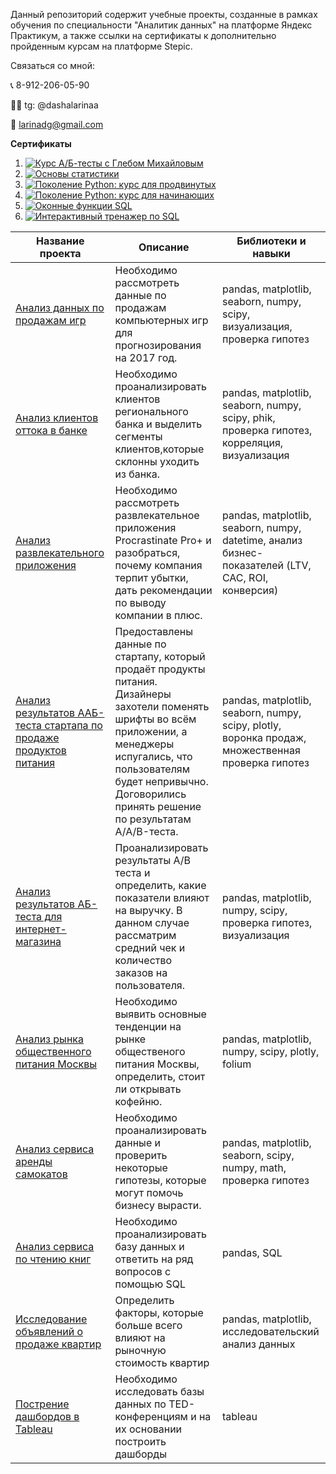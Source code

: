 Данный репозиторий содержит учебные проекты, созданные в рамках обучения по специальности "Аналитик данных" на платформе Яндекс Практикум, а также ссылки на сертификаты к дополнительно пройденным курсам на платформе Stepic.

Связаться со мной: 

📞 8-912-206-05-90

🧑‍💻 tg: @dashalarinaa

📧 larinadg@gmail.com

**Сертификаты**


1. [![Курс А/Б-тесты с Глебом Михайловым](//placehold.it/150x100)](https://stepik.org/certificate/864ea4dd05243a7eec44a84c06faa477cbd57389.png?resolution=low)
2. [![Основы статистики](//placehold.it/150x100)](https://stepik.org/certificate/9bb60ec1e2f2f48f9578f8cf1ad7aa79c595290a.png?resolution=low)
3. [![Поколение Python: курс для продвинутых](//placehold.it/150x100)](https://stepik.org/certificate/941dcbecc11db7a65de251279edcb13238ac3e4e.png?resolution=low)
4.  [![Поколение Python: курс для начинающих](//placehold.it/150x100)](https://stepik.org/certificate/dc420b6ce6c6b54a28e5ad102bc303caf95f8379.png?resolution=low)
5. [![Оконные функции SQL](//placehold.it/150x100)](https://stepik.org/certificate/6d600032a6f749a4b3b130091d97f017923fd856.png?resolution=low)
6. [![Интерактивный тренажер по SQL](//placehold.it/150x100)](https://stepik.org/certificate/f2dec3acea17f5bce41f26ca115d9886d6023b26.png?resolution=low)


| Название проекта | Описание | Библиотеки и навыки |
|----------|----------|----------|
|  [Анализ данных по продажам игр](/Анализ%20данных%20по%20продажам%20игр) | Необходимо рассмотреть данные по продажам компьютерных игр для прогнозирования на 2017 год.| pandas, matplotlib, seaborn, numpy, scipy, визуализация, проверка гипотез |
| [Анализ клиентов оттока в банке](/Анализ%20клиентов%20оттока%20в%20банке)   | Необходимо проанализировать клиентов регионального банка и выделить сегменты клиентов,которые склонны уходить из банка.  | pandas, matplotlib, seaborn, numpy, scipy, phik, проверка гипотез, корреляция, визуализация  |
| [Анализ развлекательного приложения](/Анализ%20развлекательного%20приложения) | Необходимо рассмотреть развлекательное приложения Procrastinate Pro+ и разобраться, почему компания терпит убытки, дать рекомендации по выводу компании в плюс.| pandas, matplotlib, seaborn, numpy, datetime, анализ бизнес-показателей (LTV, CAC, ROI, конверсия)|
| [Анализ результатов ААБ-теста стартапа по продаже продуктов питания](/Анализ%20результатов%20ААБ-теста%20стартапа%20по%20продаже%20продуктов%20питания) | Предоставлены данные по стартапу, который продаёт продукты питания. Дизайнеры захотели поменять шрифты во всём приложении, а менеджеры испугались, что пользователям будет непривычно. Договорились принять решение по результатам A/A/B-теста.    | pandas, matplotlib, seaborn, numpy, scipy,  plotly, воронка продаж, множественная проверка гипотез   |
| [Анализ результатов АБ-теста для интернет-магазина](/Анализ%20результатов%20АБ-теста%20для%20интернет-магазина)    | Проанализировать результаты А/В теста и определить, какие показатели влияют на выручку. В данном случае рассматрим средний чек и количество заказов на пользователя.| pandas, matplotlib, numpy, scipy, проверка гипотез, визуализация |
| [Анализ рынка общественного питания Москвы](/Анализ%20рынка%20общественного%20питания%20Москвы) | Необходимо выявить основные тенденции на рынке общественого питания Москвы, определить, стоит ли открывать кофейню. | pandas, matplotlib, numpy, scipy, plotly, folium |
| [Анализ сервиса аренды самокатов](/Анализ%20сервиса%20аренды%20самокатов) | Необходимо проанализировать данные и проверить некоторые гипотезы, которые могут помочь бизнесу вырасти. | pandas, matplotlib, seaborn, scipy, numpy, math, проверка гипотез |
| [Анализ сервиса по чтению книг](/Анализ%20сервиса%20по%20чтению%20книг%20SQL) | Необходимо проанализировать базу данных и ответить на ряд вопросов с помощью SQL   | pandas, SQL  |
| [Исследование объявлений о продаже квартир](/Исследование%20объявлений%20о%20продаже%20квартир) | Определить факторы, которые больше всего влияют на рыночную стоимость квартир | pandas, matplotlib, исследовательский анализ данных |
| [Пострение дашбордов в Tableau](/Построение%20дашбордов%20в%20Tableau)  | Необходимо исследовать базы данных по TED-конференциям и на их основании построить дашборды| tableau  |
